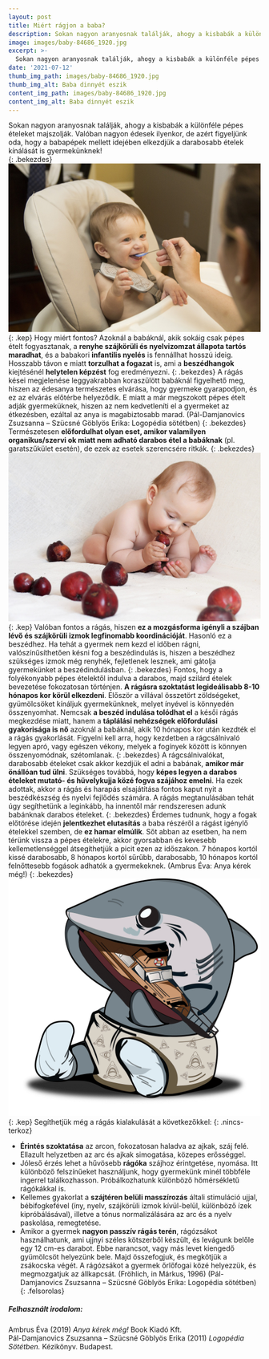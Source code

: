 ```yaml
---
layout: post
title: Miért rágjon a baba?
description: Sokan nagyon aranyosnak találják, ahogy a kisbabák a különféle pépes ételeket majszolják. Valóban nagyon édesek ilyenkor, de azért figyeljünk oda, hogy a babapépek mellett idejében elkezdjük a darabosabb ételek kínálását is gyermekünknek!
image: images/baby-84686_1920.jpg
excerpt: >-
  Sokan nagyon aranyosnak találják, ahogy a kisbabák a különféle pépes ételeket majszolják. Valóban nagyon édesek ilyenkor, de azért figyeljünk oda, hogy a babapépek mellett idejében elkezdjük a darabosabb ételek kínálását is gyermekünknek!
date: '2021-07-12'
thumb_img_path: images/baby-84686_1920.jpg
thumb_img_alt: Baba dinnyét eszik
content_img_path: images/baby-84686_1920.jpg
content_img_alt: Baba dinnyét eszik
---
```

Sokan nagyon aranyosnak találják, ahogy a kisbabák a különféle pépes ételeket majszolják. Valóban nagyon édesek ilyenkor, de azért figyeljünk oda, hogy a babapépek mellett idejében elkezdjük a darabosabb ételek kínálását is gyermekünknek!  
{: .bekezdes}
![Baba etettés](/images/baby-2423896_1920.jpg)
{: .kep}
Hogy miért fontos? Azoknál a babáknál, akik sokáig csak pépes ételt fogyasztanak, a **renyhe szájkörüli és nyelvizomzat állapota tartós maradhat**, és a babakori **infantilis nyelés** is fennállhat hosszú ideig. Hosszabb távon e miatt **torzulhat a fogazat** is, ami a **beszédhangok** kiejtésénél **helytelen képzést** fog eredményezni.
{: .bekezdes}
A rágás kései megjelenése leggyakrabban koraszülött babáknál figyelhető meg, hiszen az édesanya természetes elvárása, hogy gyermeke gyarapodjon, és ez az elvárás előtérbe helyeződik. E miatt a már megszokott pépes ételt adják gyermeküknek, hiszen az nem kedvetleníti el a gyermeket az étkezésben, ezáltal az anya is magabiztosabb marad. (Pál-Damjanovics Zsuzsanna – Szücsné Göblyös Erika: Logopédia sötétben)
{: .bekezdes}
Természetesen **előfordulhat olyan eset, amikor valamilyen organikus/szervi ok miatt nem adható darabos étel a babáknak** (pl. garatszűkület esetén), de ezek az esetek szerencsére ritkák.
{: .bekezdes}
![Baba szilvát eszik](/images/baby-1636317_1920.jpg)
{: .kep}
Valóban fontos a rágás, hiszen **ez a mozgásforma igényli a szájban lévő és szájkörüli izmok legfinomabb koordinációját**. Hasonló ez a beszédhez. Ha tehát a gyermek nem kezd el időben rágni, valószínűsíthetően késni fog a beszédindulás is, hiszen a beszédhez szükséges izmok még renyhék, fejletlenek lesznek, ami gátolja gyermekünket a beszédindulásban.
{: .bekezdes}
Fontos, hogy a folyékonyabb pépes ételektől indulva a darabos, majd szilárd ételek bevezetése fokozatosan történjen. **A rágásra szoktatást legideálisabb 8-10 hónapos kor körül elkezdeni**. Először a villával összetört zöldségeket, gyümölcsöket kínáljuk gyermekünknek, melyet ínyével is könnyedén összenyomhat. Nemcsak **a beszéd indulása tolódhat el** a késői rágás megkezdése miatt, hanem a **táplálási nehézségek előfordulási gyakorisága is nő** azoknál a babáknál, akik 10 hónapos kor után kezdték el a rágás gyakorlását. Figyelni kell arra, hogy kezdetben a rágcsálnivaló legyen apró, vagy egészen vékony, melyek a fogínyek között is könnyen összenyomódnak, szétomlanak.
{: .bekezdes}
A rágcsálnivalókat, darabosabb ételeket csak akkor kezdjük el adni a babának, **amikor már önállóan tud ülni**. Szükséges továbbá, hogy **képes legyen a darabos ételeket mutató- és hüvelykujja közé fogva szájához emelni**. Ha ezek adottak, akkor a rágás és harapás elsajátítása fontos kaput nyit a beszédkészség és nyelvi fejlődés számára. A rágás megtanulásában tehát úgy segíthetünk a leginkább, ha innentől már rendszeresen adunk babánknak darabos ételeket.
{: .bekezdes}
Érdemes tudnunk, hogy a fogak előtörése idején **jelentkezhet elutasítás** a baba részéről a rágást igénylő ételekkel szemben, de **ez hamar elmúlik**. Sőt abban az esetben, ha nem térünk vissza a pépes ételekre, akkor gyorsabban és kevesebb kellemetlenséggel átsegíthetjük a picit ezen az időszakon. 7 hónapos kortól kissé darabosabb, 8 hónapos kortól sűrűbb, darabosabb, 10 hónapos kortól felnőttesebb fogások adhatók a gyermekeknek. (Ambrus Éva: Anya kérek még!)
{: .bekezdes}
![Baby Shark](/images/jaws-4659701_1280.png)
{: .kep}
Segíthetjük még a rágás kialakulását a következőkkel:
{: .nincs-terkoz}
-	**Érintés szoktatása** az arcon, fokozatosan haladva az ajkak, száj felé. Ellazult helyzetben az arc és ajkak simogatása, közepes erősséggel.
-	Jóleső érzés lehet a hűvösebb **rágóka** szájhoz érintgetése, nyomása. Itt különböző felszínűeket használjunk, hogy gyermekünk minél többféle ingerrel találkozhasson. Próbálkozhatunk különböző hőmérsékletű rágókákkal is.
-	Kellemes gyakorlat a **szájtéren belüli masszírozás** általi stimuláció ujjal, bébifogkefével (íny, nyelv, szájkörüli izmok kívül-belül, különböző ízek kipróbálásával), illetve a tónus normalizálására az arc és a nyelv paskolása, remegtetése. 
-	Amikor a gyermek **nagyon passzív rágás terén**, rágózsákot használhatunk, ami ujjnyi széles kötszerből készült, és levágunk belőle egy 12 cm-es darabot. Ebbe narancsot, vagy más levet kiengedő gyümölcsöt helyezünk bele. Majd összefogjuk, és megkötjük a zsákocska végét. A rágózsákot a gyermek őrlőfogai közé helyezzük, és megmozgatjuk az állkapcsát. (Fröhlich, in Márkus, 1996) (Pál-Damjanovics Zsuzsanna – Szücsné Göblyös Erika: Logopédia sötétben)
{: .felsorolas}

##### Felhasznált irodalom:
Ambrus Éva (2019) *Anya kérek még!* Book Kiadó Kft.  
Pál-Damjanovics Zsuzsanna – Szücsné Göblyös Erika (2011) *Logopédia Sötétben.* Kézikönyv. Budapest.
